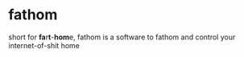 # fathom
short for **fa**r**t**-**hom**e, fathom is a software to fathom and control your internet-of-shit home
